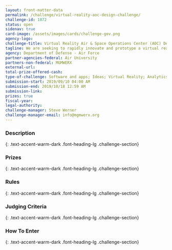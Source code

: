 ```yaml
---
layout: front-matter-data
permalink: /challenge/virtual-reality-aoc-design-challenge/
challenge-id: 1072
status: open
sidenav: true
card-image: /assets/images/cards/challenge-gov.png
agency-logo: 
challenge-title: Virtual Reality Air & Space Operations Center (AOC) Design Challenge
tagline: We are seeking to rapidly innovate and prototype a virtual reality platform for providing education and training in the organization, functions, and operations of an Air & Space Operations Center (AOC).  
agency: Department of Defense - Air Force
partner-agencies-federal: Air University
partners-non-federal: MGMWERX
external-url:
total-prize-offered-cash:
type-of-challenge: Software and apps; Ideas; Virtual Reality; Analytics, visualizations and algorithms; Scientific
submission-start: 2019/09/10 04:00 AM
submission-end: 2019/10/18 12:59 AM
submission-link:  
prizes: true
fiscal-year:
legal-authority:
challenge-manager: Steve Werner
challenge-manager-email: info@mgmwerx.org
---
```




<!-- Description start -->
### Description
{: .text-accent-warm-dark .font-heading-lg .challenge-section}


<!-- Prizes start -->
### Prizes
{: .text-accent-warm-dark .font-heading-lg .challenge-section}


<!-- Rules start -->
### Rules 
{: .text-accent-warm-dark .font-heading-lg .challenge-section}


<!-- Judging start -->
### Judging Criteria
{: .text-accent-warm-dark .font-heading-lg .challenge-section}


<!--  How To Enter start -->
### How To Enter
{: .text-accent-warm-dark .font-heading-lg .challenge-section}
